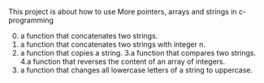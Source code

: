 This project is about how to use More pointers, arrays and strings in c-programming
 
0. a function that concatenates two strings.
1.  a function that concatenates two strings with integer n.
2. a function that copies a string.
3.a function that compares two strings.
4.a function that reverses the content of an array of integers.
5. a function that changes all lowercase letters of a string to uppercase.
